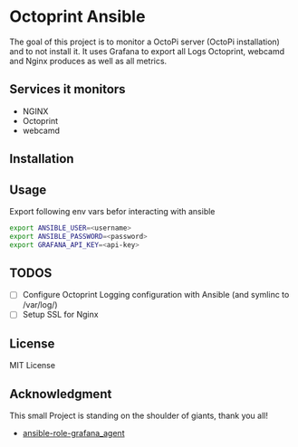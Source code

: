 # Octoprint Ansible

The goal of this project is to monitor a OctoPi server (OctoPi installation) and to not install it.
It uses Grafana to export all Logs Octoprint, webcamd and Nginx produces as well as all metrics.


## Services it monitors
- NGINX
- Octoprint
- webcamd

## Installation

## Usage
Export following env vars befor interacting with ansible
```bash
export ANSIBLE_USER=<username>
export ANSIBLE_PASSWORD=<password>
export GRAFANA_API_KEY=<api-key>
```


## TODOS
- [ ] Configure Octoprint Logging configuration with Ansible (and symlinc to /var/log/)
- [ ] Setup SSL for Nginx

## License
MIT License

## Acknowledgment
This small Project is standing on the shoulder of giants, thank you all!
- [ansible-role-grafana_agent](https://github.com/nleiva/ansible-role-grafana_agent)